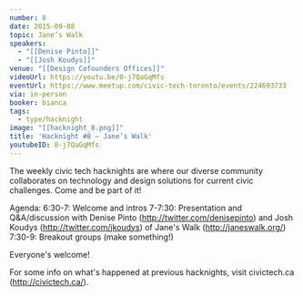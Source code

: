 ```yaml
---
number: 8
date: 2015-09-08
topic: Jane’s Walk
speakers:
  - "[[Denise Pinto]]"
  - "[[Josh Koudys]]"
venue: "[[Design Cofounders Offices]]"
videoUrl: https://youtu.be/0-j7QaGqMfs
eventUrl: https://www.meetup.com/civic-tech-toronto/events/224693733
via: in-person
booker: bianca
tags:
  - type/hacknight
image: "[[hacknight_8.png]]"
title: 'Hacknight #8 – Jane’s Walk'
youtubeID: 0-j7QaGqMfs
---
```


The weekly civic tech hacknights are where our diverse community collaborates on technology and design solutions for current civic challenges. Come and be part of it!

Agenda:
6:30-7: Welcome and intros
7-7:30: Presentation and Q&A/discussion with Denise Pinto (http://twitter.com/denisepinto) and Josh Koudys (http://twitter.com/jkoudys) of Jane's Walk (http://janeswalk.org/)
7:30-9: Breakout groups (make something!)

Everyone's welcome!

For some info on what's happened at previous hacknights, visit civictech.ca (http://civictech.ca/).